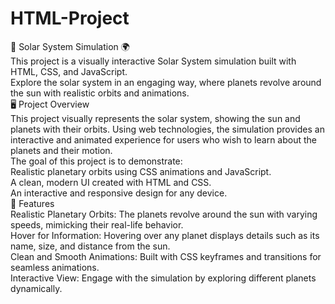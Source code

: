 # HTML-Project
🌌 Solar System Simulation 🌍<br>
This project is a visually interactive Solar System simulation built with HTML, CSS, and JavaScript.
<br>
Explore the solar system in an engaging way, where planets revolve around the sun with realistic orbits and animations.
<br>
🖥️ Project Overview<br>
This project visually represents the solar system, showing the sun and planets with their orbits. Using web technologies, the simulation provides an interactive and animated experience for users who wish to learn about the planets and their motion.
<br>
The goal of this project is to demonstrate:
<br>
Realistic planetary orbits using CSS animations and JavaScript.<br>
A clean, modern UI created with HTML and CSS.<br>
An interactive and responsive design for any device.
<br>
🌟 Features <br>
Realistic Planetary Orbits: The planets revolve around the sun with varying speeds, mimicking their real-life behavior. <br>
Hover for Information: Hovering over any planet displays details such as its name, size, and distance from the sun.
<br> Clean and Smooth Animations: Built with CSS keyframes and transitions for seamless animations. <br>
Interactive View: Engage with the simulation by exploring different planets dynamically.
